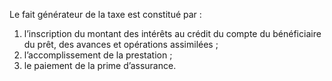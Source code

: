 Le fait générateur de la taxe est constitué par :
1) l’inscription du montant des intérêts au crédit du compte du bénéficiaire du prêt,
des avances et opérations assimilées ;
2) l’accomplissement de la prestation ;
2) le paiement de la prime d’assurance.